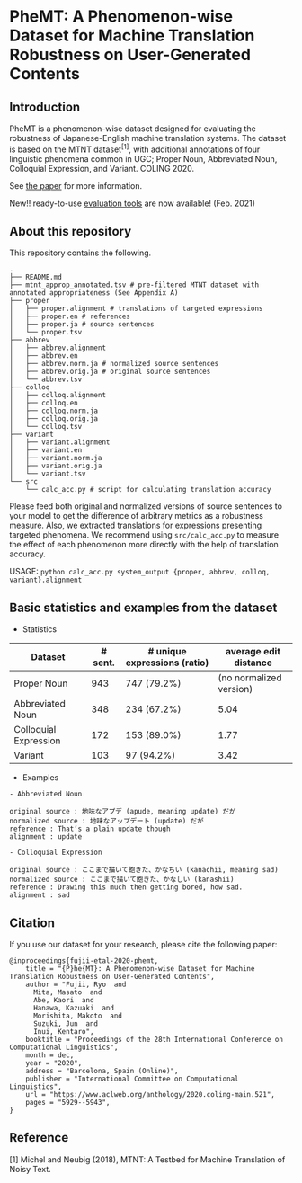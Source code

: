 # PheMT: A Phenomenon-wise Dataset for Machine Translation Robustness on User-Generated Contents

## Introduction
PheMT is a phenomenon-wise dataset designed for evaluating the robustness of Japanese-English machine translation systems.
The dataset is based on the MTNT dataset<sup>[1]</sup>, with additional annotations of four linguistic phenomena common in UGC; Proper Noun, Abbreviated Noun, Colloquial Expression, and Variant.
COLING 2020.

See [the paper](https://www.aclweb.org/anthology/2020.coling-main.521) for more information.

New!! ready-to-use [evaluation tools](https://github.com/cl-tohoku/PheMT/tree/main/eval_tools) are now available! (Feb. 2021)

## About this repository

This repository contains the following.

```
.
├── README.md
├── mtnt_approp_annotated.tsv # pre-filtered MTNT dataset with annotated appropriateness (See Appendix A)
├── proper
│   ├── proper.alignment # translations of targeted expressions
│   ├── proper.en # references
│   ├── proper.ja # source sentences
│   └── proper.tsv
├── abbrev
│   ├── abbrev.alignment
│   ├── abbrev.en
│   ├── abbrev.norm.ja # normalized source sentences
│   ├── abbrev.orig.ja # original source sentences
│   └── abbrev.tsv
├── colloq
│   ├── colloq.alignment
│   ├── colloq.en
│   ├── colloq.norm.ja
│   ├── colloq.orig.ja
│   └── colloq.tsv
├── variant
│   ├── variant.alignment
│   ├── variant.en
│   ├── variant.norm.ja
│   ├── variant.orig.ja
│   └── variant.tsv
└── src
    └── calc_acc.py # script for calculating translation accuracy
 ```
 
Please feed both original and normalized versions of source sentences to your model to get the difference of arbitrary metrics as a robustness measure.
Also, we extracted translations for expressions presenting targeted phenomena.
We recommend using `src/calc_acc.py` to measure the effect of each phenomenon more directly with the help of translation accuracy.

USAGE: `python calc_acc.py system_output {proper, abbrev, colloq, variant}.alignment`

## Basic statistics and examples from the dataset

- Statistics

|  Dataset  |  # sent.  |  # unique expressions (ratio)  |  average edit distance  |
| ---- | ---- | ---- | ---- |
|  Proper Noun  |  943  |  747 (79.2%)  |  (no normalized version)  |
|  Abbreviated Noun  |  348  |  234 (67.2%)  |  5.04  |
|  Colloquial Expression  |  172  |  153 (89.0%)  |  1.77  |
|  Variant  |  103  |  97 (94.2%)  |  3.42  |

- Examples

```
- Abbreviated Noun

original source : 地味なアプデ (apude, meaning update) だが
normalized source : 地味なアップデート (update) だが
reference : That’s a plain update though
alignment : update

- Colloquial Expression

original source : ここまで描いて飽きた、かなちい (kanachii, meaning sad)
normalized source : ここまで描いて飽きた、かなしい (kanashii)
reference : Drawing this much then getting bored, how sad.
alignment : sad
```

## Citation
If you use our dataset for your research, please cite the following paper:

```
@inproceedings{fujii-etal-2020-phemt,
    title = "{P}he{MT}: A Phenomenon-wise Dataset for Machine Translation Robustness on User-Generated Contents",
    author = "Fujii, Ryo  and
      Mita, Masato  and
      Abe, Kaori  and
      Hanawa, Kazuaki  and
      Morishita, Makoto  and
      Suzuki, Jun  and
      Inui, Kentaro",
    booktitle = "Proceedings of the 28th International Conference on Computational Linguistics",
    month = dec,
    year = "2020",
    address = "Barcelona, Spain (Online)",
    publisher = "International Committee on Computational Linguistics",
    url = "https://www.aclweb.org/anthology/2020.coling-main.521",
    pages = "5929--5943",
}
```

## Reference
[1] Michel and Neubig (2018), MTNT: A Testbed for Machine Translation of Noisy Text.
